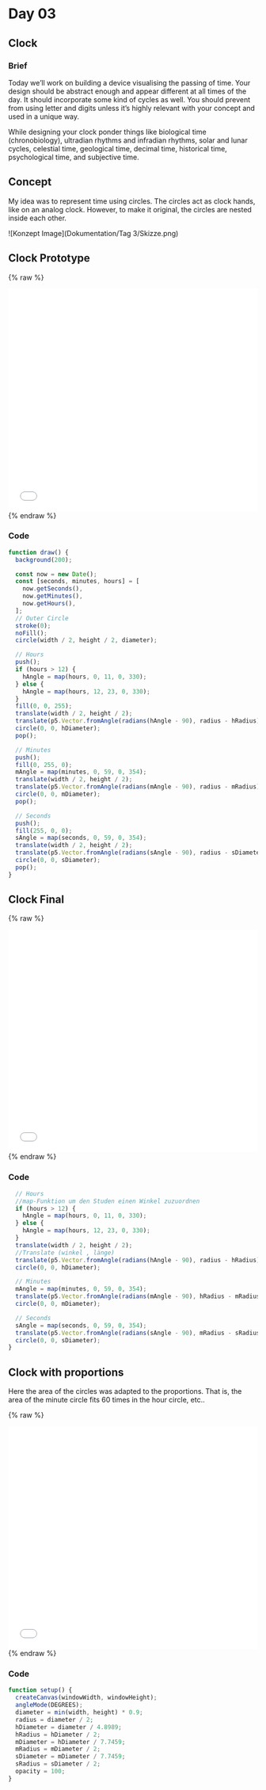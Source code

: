 # Day 03

## Clock

### Brief

Today we’ll work on building a device visualising the passing of time. Your design should be abstract enough and appear different at all times of the day. It should incorporate some kind of cycles as well. You should prevent from using letter and digits unless it’s highly relevant with your concept and used in a unique way.

While designing your clock ponder things like biological time (chronobiology), ultradian rhythms and infradian rhythms, solar and lunar cycles, celestial time, geological time, decimal time, historical time, psychological time, and subjective time.

## Concept

My idea was to represent time using circles. The circles act as clock hands, like on an analog clock. However, to make it original, the circles are nested inside each other.

![Konzept Image](Dokumentation/Tag 3/Skizze.png)

## Clock Prototype

{% raw %}

<iframe src="projects/Day3_Clock/Clock_1/index.html" width="100%" height="450" frameborder="no"></iframe>
{% endraw %}

### Code

```js
function draw() {
  background(200);

  const now = new Date();
  const [seconds, minutes, hours] = [
    now.getSeconds(),
    now.getMinutes(),
    now.getHours(),
  ];
  // Outer Circle
  stroke(0);
  noFill();
  circle(width / 2, height / 2, diameter);

  // Hours
  push();
  if (hours > 12) {
    hAngle = map(hours, 0, 11, 0, 330);
  } else {
    hAngle = map(hours, 12, 23, 0, 330);
  }
  fill(0, 0, 255);
  translate(width / 2, height / 2);
  translate(p5.Vector.fromAngle(radians(hAngle - 90), radius - hRadius));
  circle(0, 0, hDiameter);
  pop();

  // Minutes
  push();
  fill(0, 255, 0);
  mAngle = map(minutes, 0, 59, 0, 354);
  translate(width / 2, height / 2);
  translate(p5.Vector.fromAngle(radians(mAngle - 90), radius - mRadius));
  circle(0, 0, mDiameter);
  pop();

  // Seconds
  push();
  fill(255, 0, 0);
  sAngle = map(seconds, 0, 59, 0, 354);
  translate(width / 2, height / 2);
  translate(p5.Vector.fromAngle(radians(sAngle - 90), radius - sDiameter / 2));
  circle(0, 0, sDiameter);
  pop();
}
```

## Clock Final

{% raw %}

<iframe src="projects/Day3_Clock/Clock_1.1/index.html" width="100%" height="450" frameborder="no"></iframe>
{% endraw %}

### Code

```js
  // Hours
  //map-Funktion um den Studen einen Winkel zuzuordnen
  if (hours > 12) {
    hAngle = map(hours, 0, 11, 0, 330);
  } else {
    hAngle = map(hours, 12, 23, 0, 330);
  }
  translate(width / 2, height / 2);
  //Translate (winkel , länge)
  translate(p5.Vector.fromAngle(radians(hAngle - 90), radius - hRadius));
  circle(0, 0, hDiameter);

  // Minutes
  mAngle = map(minutes, 0, 59, 0, 354);
  translate(p5.Vector.fromAngle(radians(mAngle - 90), hRadius - mRadius));
  circle(0, 0, mDiameter);

  // Seconds
  sAngle = map(seconds, 0, 59, 0, 354);
  translate(p5.Vector.fromAngle(radians(sAngle - 90), mRadius - sRadius));
  circle(0, 0, sDiameter);
}
```

## Clock with proportions

Here the area of the circles was adapted to the proportions. That is, the area of the minute circle fits 60 times in the hour circle, etc..

{% raw %}

<iframe src="projects/Day3_Clock/Clock_1.2/index.html" width="100%" height="450" frameborder="no"></iframe>
{% endraw %}

### Code

```js
function setup() {
  createCanvas(windowWidth, windowHeight);
  angleMode(DEGREES);
  diameter = min(width, height) * 0.9;
  radius = diameter / 2;
  hDiameter = diameter / 4.8989;
  hRadius = hDiameter / 2;
  mDiameter = hDiameter / 7.7459;
  mRadius = mDiameter / 2;
  sDiameter = mDiameter / 7.7459;
  sRadius = sDiameter / 2;
  opacity = 100;
}
```
